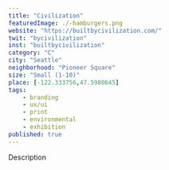 ```yaml
---
title: "Civilization"
featuredImage: ./-hamburgers.png
website: "https://builtbycivilization.com/"
twit: "bycivilization"
inst: "builtbycivilization"
category: "C"
city: "Seattle"
neighborhood: "Pioneer Square"
size: "Small (1-10)"
place: [-122.333756,47.5980645]
tags:
    - branding
    - ux/ui
    - print
    - environmental
    - exhibition
published: true
---
```


Description
